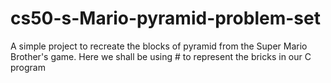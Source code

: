# cs50-s-Mario-pyramid-problem-set
A simple project to recreate the blocks of pyramid from the Super Mario Brother's game.  Here we shall be using # to represent the bricks in our C program

